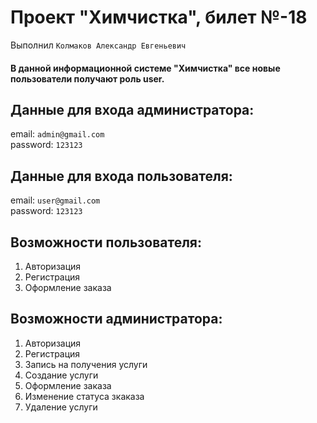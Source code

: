 # Проект "Химчистка", билет №-18
Выполнил `Колмаков Александр Евгеньевич`

#### В данной информационной системе "Химчистка" все новые пользователи получают роль user.

## Данные для входа администратора:
email: `admin@gmail.com`  
password: `123123`

## Данные для входа пользователя:
email: `user@gmail.com`  
password: `123123`

## Возможности пользователя:
1) Авторизация
2) Регистрация
3) Оформление заказа

## Возможности администратора:
1) Авторизация
2) Регистрация
3) Запись на получения услуги
4) Создание услуги
5) Оформление заказа
5) Изменение статуса зкаказа
6) Удаление услуги
